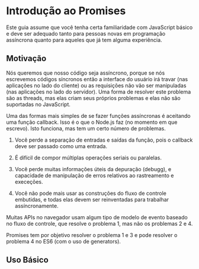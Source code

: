 # Introdução ao Promises

Este guia assume que você tenha certa familiaridade com JavaScript básico e deve ser adequado tanto para pessoas novas em programação assíncrona quanto para aqueles que já tem alguma experiência.

## Motivação

Nós queremos que nosso código seja assíncrono, porque se nós escrevemos códigos síncronos então a interface do usuário irá travar (nas aplicações no lado do cliente) ou as requisições não vão ser manipuladas (nas aplicações no lado do servidor). Uma forma de resolver este problema são as threads, mas elas criam seus próprios problemas e elas não são suportadas no JavaScript.

Uma das formas mais simples de se fazer funções assíncronas é aceitando uma função callback. Isso é o que o Node.js faz (no momento em que escrevo). Isto funciona, mas tem um certo número de problemas.

1. Você perde a separação de entradas e saídas da função, pois o callback deve ser passado como uma entrada.

2. É difícil de compor múltiplas operações seriais ou paralelas.

3. Você perde muitas informações úteis da depuração (debugg), e capacidade de manipulação de erros relativos ao rastreamento e execeções.

4. Você não pode mais usar as construções do fluxo de controle embutidas, e todas elas devem ser reinventadas para trabalhar assíncronamente.

Muitas APIs no navegador usam algum tipo de modelo de evento baseado no fluxo de controle, que resolve o problema 1, mas não os problemas 2 e 4.

Promises tem por objetivo resolver o problema 1 e 3 e pode resolver o problema 4 no ES6 (com o uso de generators).

## Uso Básico


